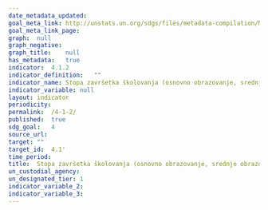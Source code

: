 ```yaml
---	
date_metadata_updated:	
goal_meta_link:	http://unstats.un.org/sdgs/files/metadata-compilation/Metadata-Goal-4.pdf'
goal_meta_link_page:	
graph:	null
graph_negative:	
graph_title:	null
has_metadata:	true
indicator:	4.1.2
indicator_definition:	""
indicator_name:	Stopa završetka školovanja (osnovno obrazovanje, srednje obrazovanje)
indicator_variable:	null
layout:	indicator
periodicity:	
permalink:	/4-1-2/
published:	true
sdg_goal:	4
source_url:	
target:	""
target_id:	4.1'
time_period:	
title:	Stopa završetka školovanja (osnovno obrazovanje, srednje obrazovanje)
un_custodial_agency:	
un_designated_tier:	1
indicator_variable_2:	
indicator_variable_3:	
---	
```

